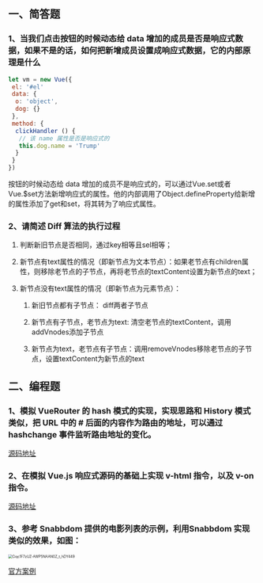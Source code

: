 ## 一、简答题

### 1、当我们点击按钮的时候动态给 data 增加的成员是否是响应式数据，如果不是的话，如何把新增成员设置成响应式数据，它的内部原理是什么

```js
let vm = new Vue({
 el: '#el'
 data: {
  o: 'object',
  dog: {}
 },
 method: {
  clickHandler () {
   // 该 name 属性是否是响应式的
   this.dog.name = 'Trump'
  }
 }
})
```

按钮的时候动态给 data 增加的成员不是响应式的，可以通过Vue.set或者Vue.$set方法新增响应式的属性。他的内部调用了Object.defineProperty给新增的属性添加了get和set，将其转为了响应式属性。

### 2、请简述 Diff 算法的执行过程

1. 判断新旧节点是否相同，通过key相等且sel相等；

2. 新节点有text属性的情况（即新节点为文本节点）：如果老节点有children属性，则移除老节点的子节点，再将老节点的textContent设置为新节点的text；

3. 新节点没有text属性的情况（即新节点为元素节点）：
    1. 新旧节点都有子节点： diff两者子节点

    2. 新节点有子节点，老节点为text: 清空老节点的textContent，调用addVnodes添加子节点

    3. 新节点为text，老节点有子节点：调用removeVnodes移除老节点的子节点，设置textContent为新节点的text

## 二、编程题

### 1、模拟 VueRouter 的 hash 模式的实现，实现思路和 History 模式类似，把 URL 中的 # 后面的内容作为路由的地址，可以通过 hashchange 事件监听路由地址的变化。

[源码地址](https://yqwoshuai.github.io/note/fe-learn/3.html)

### 2、在模拟 Vue.js 响应式源码的基础上实现 v-html 指令，以及 v-on 指令。

[源码地址](https://github.com/yqwoshuai/myVue/blob/master/js/compiler.js#L66)

### 3、参考 Snabbdom 提供的电影列表的示例，利用Snabbdom 实现类似的效果，如图：

<img src="images/Ciqc1F7zUZ-AWP5NAAN0Z_t_hDY449.png" alt="Ciqc1F7zUZ-AWP5NAAN0Z_t_hDY449" style="zoom:50%;" />

[官方案例](https://github.com/yqwoshuai/snabbdom-demo/blob/master/snabbdom.js)
